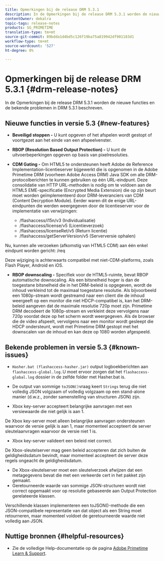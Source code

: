 ```yaml
---
title: Opmerkingen bij de release DRM 5.3.1
description: In de Opmerkingen bij de release DRM 5.3.1 worden de nieuwe functies en de bekende problemen in DRM 5.3.1 beschreven.
contentOwner: dekalra
topic-tags: release-notes
products: SG_PRIMETIME
translation-type: tm+mt
source-git-commit: 89bdda1d4bd5c126f19ba75a819942df901183d1
workflow-type: tm+mt
source-wordcount: '527'
ht-degree: 0%

---
```



# Opmerkingen bij de release DRM 5.3.1 {#drm-release-notes}

In de Opmerkingen bij de release DRM 5.3.1 worden de nieuwe functies en de bekende problemen in DRM 5.3.1 beschreven.

## Nieuwe functies in versie 5.3 {#new-features}

* **Beveiligd stoppen -** U kunt opgeven of het afspelen wordt gestopt of voortgezet aan het einde van een afspeelvenster.
* **RBOP (Resolution Based Output Protection) -** U kunt de uitvoerbeperkingen opgeven op basis van pixelresoluties.
* **CDM Gating -** Om HTML5 te ondersteunen heeft Adobe de Reference Implementation-licentieserver bijgewerkt die is opgenomen in de Adobe Primetime DRM (voorheen Adobe Access DRM) Java SDK om alle DRM-protocolberichten te kunnen gebruiken op één URL-eindpunt. Deze consolidatie van HTTP URL-methoden is nodig om te voldoen aan de HTML5 EME-specificatie (Encrypted Media Extension) die op zijn beurt moet worden geïmplementeerd door DRM-leveranciers van CDM (Content Decryption Module). Eerder waren dit de enige URL-eindpunten die werden weergegeven door de licentieserver voor de implementatie van verwijzingen:

   * /flashaccess/i15n/v3 (Individualisatie)
   * /flashaccess/license/v5 (Licentieverzoek)
   * /flashaccess/licenseRet/v5 (Return licentie)
   * /flashaccess/getServerVersion/v5 (Serverversie ophalen)

Nu, kunnen alle verzoeken (afkomstig van HTML5 CDM) aan één enkel eindpunt worden gericht: /req

Deze wijziging is achterwaarts compatibel met niet-CDM-platforms, zoals Flash Player, Android en iOS.

* **RBOP downscaling -** Specifiek voor de HTML5-ruimte, bevat RBOP automatische downscaling. Als een bitsnelheid hoger is dan de toegestane bitsnelheid die in het DRM-beleid is opgegeven, wordt de inhoud verkleind tot de maximaal toegestane resolutie. Als bijvoorbeeld een 1080p-stream wordt gestreamd naar een client die de inhoud weergeeft op een monitor die niet HDCP-compatibel is, kan het DRM-beleid aangeven dat de maximale resolutie 720p moet zijn. Primetime DRM decodeert de 1080p-stream en verkleint deze vervolgens naar 720p voordat deze op het scherm wordt weergegeven. Als de browser die de video afspeelt, vervolgens naar een monitor wordt gesleept die HDCP ondersteunt, wordt met Primetime DRM gestopt met het downscalen van de inhoud en kan deze op 1080 worden afgespeeld.

## Bekende problemen in versie 5.3 {#known-issues}

* `Hasher.bat (flashaccess-hasher.jar)` output logboekberichten aan  `flashaccess-global.log.`U moet ervoor zorgen dat het  `flashaccess-global.log` dossier in de zelfde folder met Hasher.bat is.

* De output van sommige `toJSON()`vraag keert `Strings` terug die niet volledig JSON volgzaam of volledig volgzaam op een stand-alone manier (d.w.z., zonder samenstelling van structuren JSON) zijn.

* Xbox key-server accepteert belangrijke aanvragen met een versiewaarde die niet gelijk is aan 1.

De Xbox key-server moet alleen belangrijke aanvragen ondersteunen waarvoor de versie gelijk is aan 1, maar momenteel accepteert de server sleutelaanvragen waarvoor de versie niet 1 is.

* Xbox key-server valideert een beleid niet correct.

De Xbox-sleutelserver mag geen beleid accepteren dat zich buiten de geldigheidsdatum bevindt, maar momenteel accepteert de server deze regels ongeacht de geldigheidsdatum.

* De Xbox-sleutelserver moet een sleutelverzoek afwijzen dat een metagegevens bevat die met een verkeerde cert in het pakket zijn gemaakt.
* Geretourneerde waarde van sommige JSON-structuren wordt niet correct opgemaakt voor op resolutie gebaseerde aan Output Protection gerelateerde klassen.

Verschillende klassen implementeren een toJSON()-methode die een JSON-compatibele representatie van dat object als een String moet retourneren, maar momenteel voldoet de geretourneerde waarde niet volledig aan JSON.

## Nuttige bronnen {#helpful-resources}

* Zie de volledige Help-documentatie op de pagina [Adobe Primetime Learn &amp; Support](https://helpx.adobe.com/support/primetime.html).

